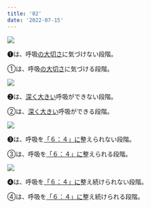 ```yaml
---
title: '02'
date: '2022-07-15'
---
```

![](/images/a_01_.jpg)

➊は、呼吸[の大切さ]()に気づけない段階。

①は、呼吸[の大切さ]()に気づける段階。

![](/images/a_02_.jpg)

➋は、[深く大きい]()呼吸ができない段階。

②は、[深く大きい]()呼吸ができる段階。

![](/images/a_03_.jpg)

➌は、呼吸を[「６：４」に]()整えられない段階。

③は、呼吸を[「６：４」に]()整えられる段階。

![](/images/a_04_.jpg)

➍は、呼吸を[「６：４」に]()整え続けられない段階。

④は、呼吸を[「６：４」に]()整え続けられる段階。
